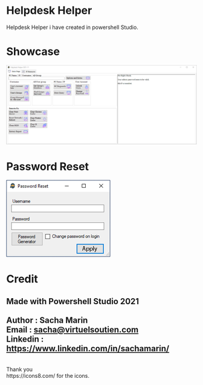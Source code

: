 # Helpdesk Helper 
Helpdesk Helper i have created in powershell Studio. 
<br>
# Showcase
![Alt Text](./Main_Tab.png)
<br>
# Password Reset
![Alt Text](./Password-reset.png)

# Credit
Made with Powershell Studio 2021
<br>
<br>
Author : Sacha Marin
<br>
Email : sacha@virtuelsoutien.com
<br>
Linkedin : https://www.linkedin.com/in/sachamarin/
<br>
-------------------------
<br>
Thank you
<br>
https://icons8.com/ for the icons.
<br>

